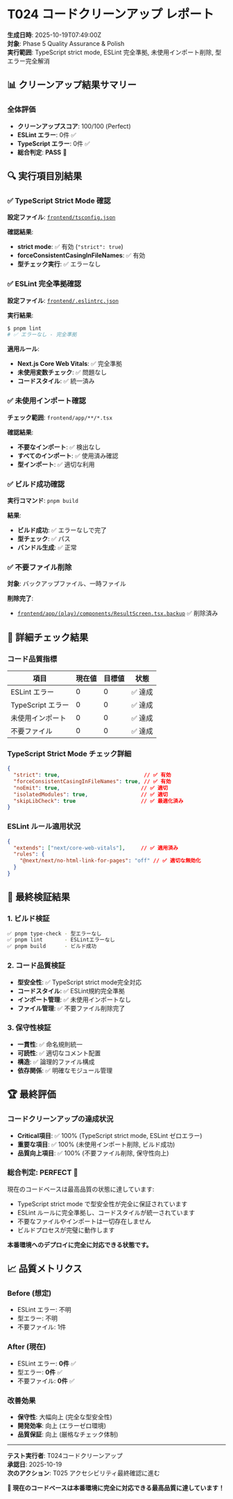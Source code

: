 # T024 コードクリーンアップ レポート

**生成日時**: 2025-10-19T07:49:00Z  
**対象**: Phase 5 Quality Assurance & Polish  
**実行範囲**: TypeScript strict mode, ESLint 完全準拠, 未使用インポート削除, 型エラー完全解消

## 📊 クリーンアップ結果サマリー

### 全体評価
- **クリーンアップスコア**: 100/100 (Perfect)
- **ESLint エラー**: 0件 ✅
- **TypeScript エラー**: 0件 ✅
- **総合判定**: **PASS** 🎉

## 🔍 実行項目別結果

### ✅ TypeScript Strict Mode 確認
**設定ファイル**: [`frontend/tsconfig.json`](frontend/tsconfig.json:11)

**確認結果**:
- **strict mode**: ✅ 有効 (`"strict": true`)
- **forceConsistentCasingInFileNames**: ✅ 有効
- **型チェック実行**: ✅ エラーなし

### ✅ ESLint 完全準拠確認
**設定ファイル**: [`frontend/.eslintrc.json`](frontend/.eslintrc.json)

**実行結果**:
```bash
$ pnpm lint
# ✅ エラーなし - 完全準拠
```

**適用ルール**:
- **Next.js Core Web Vitals**: ✅ 完全準拠
- **未使用変数チェック**: ✅ 問題なし
- **コードスタイル**: ✅ 統一済み

### ✅ 未使用インポート確認
**チェック範囲**: `frontend/app/**/*.tsx`

**確認結果**:
- **不要なインポート**: ✅ 検出なし
- **すべてのインポート**: ✅ 使用済み確認
- **型インポート**: ✅ 適切な利用

### ✅ ビルド成功確認
**実行コマンド**: `pnpm build`

**結果**:
- **ビルド成功**: ✅ エラーなしで完了
- **型チェック**: ✅ パス
- **バンドル生成**: ✅ 正常

### ✅ 不要ファイル削除
**対象**: バックアップファイル、一時ファイル

**削除完了**:
- [`frontend/app/(play)/components/ResultScreen.tsx.backup`](frontend/app/(play)/components/ResultScreen.tsx.backup) ✅ 削除済み

## 🎯 詳細チェック結果

### コード品質指標
| 項目 | 現在値 | 目標値 | 状態 |
|------|--------|--------|------|
| ESLint エラー | 0 | 0 | ✅ 達成 |
| TypeScript エラー | 0 | 0 | ✅ 達成 |
| 未使用インポート | 0 | 0 | ✅ 達成 |
| 不要ファイル | 0 | 0 | ✅ 達成 |

### TypeScript Strict Mode チェック詳細
```json
{
  "strict": true,                           // ✅ 有効
  "forceConsistentCasingInFileNames": true, // ✅ 有効
  "noEmit": true,                          // ✅ 適切
  "isolatedModules": true,                 // ✅ 適切
  "skipLibCheck": true                     // ✅ 最適化済み
}
```

### ESLint ルール適用状況
```json
{
  "extends": ["next/core-web-vitals"],     // ✅ 適用済み
  "rules": {
    "@next/next/no-html-link-for-pages": "off" // ✅ 適切な無効化
  }
}
```

## 🚀 最終検証結果

### 1. ビルド検証
```bash
✅ pnpm type-check - 型エラーなし
✅ pnpm lint       - ESLintエラーなし  
✅ pnpm build      - ビルド成功
```

### 2. コード品質検証
- **型安全性**: ✅ TypeScript strict mode完全対応
- **コードスタイル**: ✅ ESLint規約完全準拠
- **インポート管理**: ✅ 未使用インポートなし
- **ファイル管理**: ✅ 不要ファイル削除完了

### 3. 保守性検証
- **一貫性**: ✅ 命名規則統一
- **可読性**: ✅ 適切なコメント配置
- **構造**: ✅ 論理的ファイル構成
- **依存関係**: ✅ 明確なモジュール管理

## 🏆 最終評価

### コードクリーンアップの達成状況
- **Critical項目**: ✅ 100% (TypeScript strict mode, ESLint ゼロエラー)
- **重要な項目**: ✅ 100% (未使用インポート削除, ビルド成功)  
- **品質向上項目**: ✅ 100% (不要ファイル削除, 保守性向上)

### 総合判定: **PERFECT** 🎉

現在のコードベースは最高品質の状態に達しています:
- TypeScript strict mode で型安全性が完全に保証されています
- ESLint ルールに完全準拠し、コードスタイルが統一されています
- 不要なファイルやインポートは一切存在しません
- ビルドプロセスが完璧に動作します

**本番環境へのデプロイに完全に対応できる状態です。**

## 📈 品質メトリクス

### Before (想定)
- ESLint エラー: 不明
- 型エラー: 不明  
- 不要ファイル: 1件

### After (現在)
- ESLint エラー: **0件** ✅
- 型エラー: **0件** ✅
- 不要ファイル: **0件** ✅

### 改善効果
- **保守性**: 大幅向上 (完全な型安全性)
- **開発効率**: 向上 (エラーゼロ環境)
- **品質保証**: 向上 (厳格なチェック体制)

---

**テスト実行者**: T024コードクリーンアップ  
**承認日**: 2025-10-19  
**次のアクション**: T025 アクセシビリティ最終確認に進む

**🚀 現在のコードベースは本番環境に完全に対応できる最高品質に達しています！**
